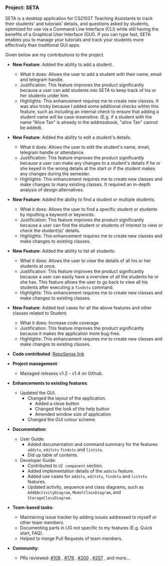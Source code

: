 ### Project: SETA

SETA is a desktop application for CS2103T Teaching Assistants to track their students’ and tutorials’ details, and
questions asked by students, optimized for use via a Command Line Interface (CLI) while still having the benefits of a
Graphical User Interface (GUI). If you can type fast, SETA enables you to manage your tutorials and track your students
more effectively than traditional GUI apps.

Given below are my contributions to the project.

* **New Feature**: Added the ability to add a student.
    * What it does: Allows the user to add a student with their name, email and telegram handle.
    * Justification: This feature improves the product significantly because a user can add students into SETA to keep
      track of his or her students under him.
    * Highlights: This enhancement requires me to create new classes. It was also tricky because I added some additional
      checks within this feature, such as including an internal
      check to ensure that adding a student name will be case-insensitive.
      (E.g. if a student with the name "Alice Tan" is already in the addressbook, "alice Tan" cannot be added).


* **New Feature**: Added the ability to edit a student's details.
    * What it does: Allows the user to edit the student's name, email, telegram handle or attendance.
    * Justification: This feature improves the product significantly because a user can make any changes to a student's
      details if he or she keyed in the wrong details at the start or if the student makes any changes during the
      semester.
    * Highlights: This enhancement requires me to create new classes and make changes to many existing classes. It
      required an in-depth analysis of design alternatives.


* **New Feature**: Added the ability to find a student or multiple students.
    * What it does: Allows the user to find a specific student or students by inputting a keyword or keywords.
    * Justification: This feature improves the product significantly because a user can find the student or students of
      interest to view or check the student(s)' details.
    * Highlights: This enhancement requires me to create new classes and make changes to existing classes.


* **New Feature**: Added the ability to list all students.
    * What it does: Allows the user to view the details of all his or her students at once.
    * Justification: This feature improves the product significantly because a user can easily have a overview of all
      the students he or she has. This feature allows the user to go back to view all his students after executing a
      `findstu` command.
    * Highlights: This enhancement requires me to create new classes and make changes to existing classes.


* **New Feature**: Added test cases for all the above features and other classes related to Student.
    * What it does: Increase code coverage.
    * Justification: This feature improves the product significantly because it makes the application more bug-free.
    * Highlights: This enhancement requires me to create new classes and make changes to existing classes.

* **Code
  contributed**: [RepoSense link](https://nus-cs2103-ay2223s1.github.io/tp-dashboard/?search=dilysss&breakdown=true&sort=groupTitle&sortWithin=title&since=2022-09-16&timeframe=commit&mergegroup=&groupSelect=groupByRepos&checkedFileTypes=docs~functional-code~test-code~other)

* **Project management**:
    * Managed releases v1.2 - v1.4 on Github.

* **Enhancements to existing features**:
    * Updated the GUI.
        * Changed the layout of the application.
            * Added a close button
            * Changed the look of the help button
            * Amended window size of application
        * Changed the GUI colour scheme.

* **Documentation**:
    * User Guide:
        * Added documentation and command summary for the features `addstu`, `editstu` `findstu` and `liststu`.
        * Did up table of contents.
    * Developer Guide:
        * Contributed to `UI component` section.
        * Added implementation details of the `addstu` feature.
        * Added use cases for `addstu`, `editstu`, `findstu` and `liststu` features.
        * Updated activity, sequence and class diagrams, such as `AddQActivityDiagram`, `ModelClassDiagram`,
          and `StorageClassDiagram`.

* **Team-based tasks**:
    * Maintaining issue tracker by adding issues addressed to myself or other team members.
    * Documenting parts in UG not specific to my features (E.g. Quick start, FAQ).
    * Helped to merge Pull Requests of team members.

* **Community**:
    * PRs reviewed: [\#108](https://github.com/AY2223S1-CS2103T-T08-4/tp/pull/108)
      , [\#179](https://github.com/AY2223S1-CS2103T-T08-4/tp/pull/179)
      , [\#200](https://github.com/AY2223S1-CS2103T-T08-4/tp/pull/200)
      , [\#207](https://github.com/AY2223S1-CS2103T-T08-4/tp/pull/207)
      , and more...


